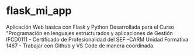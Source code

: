 # flask_mi_app
Aplicación Web básica con Flask y Python
Desarrollada para el Curso "Programación en lenguajes estructurados y aplicaciones de Gestión
IFCD0111 - Certificado de Profesionalidad del SEF -CARM
Unidad Formativa 1467 - Trabajar con Github y VS Code de manera coordinada.
 
